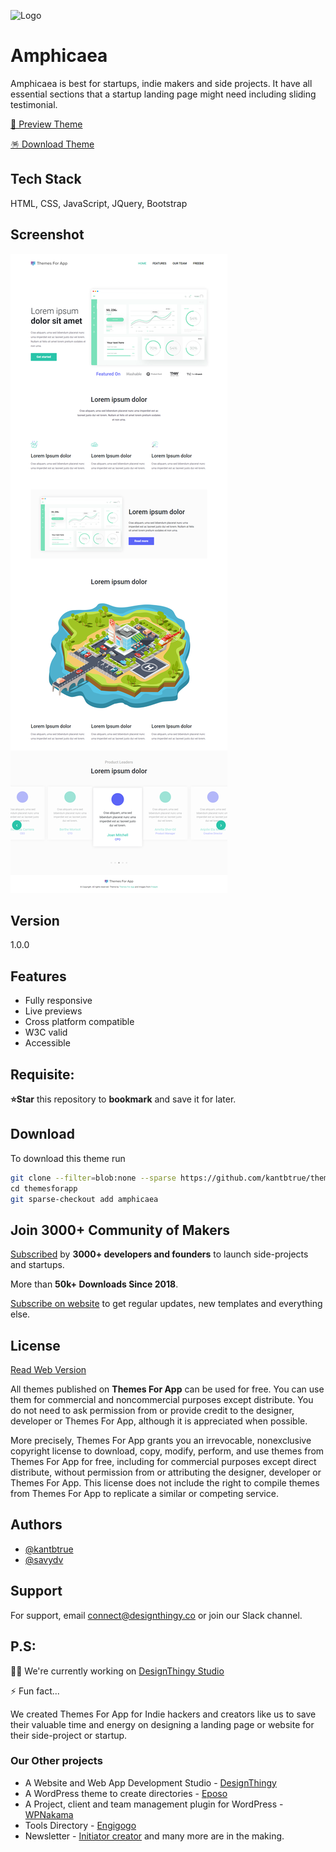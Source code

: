 ![Logo](https://themesfor.app/assets/images/logo.svg)

# Amphicaea

Amphicaea is best for startups, indie makers and side projects. It have all essential sections that a startup landing page might need including sliding testimonial.

[👀 Preview Theme](https://themesfor.app/preview/amphicaea)

[🪅 Download Theme](#download)

## Tech Stack

HTML, CSS, JavaScript, JQuery, Bootstrap

## Screenshot

![Theme Screenshot](screenshot.png)

## Version

1.0.0

## Features

- Fully responsive
- Live previews
- Cross platform compatible
- W3C valid
- Accessible

## Requisite:

**⭐Star** this repository to **bookmark** and save it for later.

## Download

To download this theme run

```bash
git clone --filter=blob:none --sparse https://github.com/kantbtrue/themesforapp.git
cd themesforapp
git sparse-checkout add amphicaea
```

## Join 3000+ Community of Makers

[Subscribed](https://themesfor.app?utm_source=github-repo-description) by **3000+ developers and founders** to launch side-projects and startups.

More than **50k+ Downloads Since 2018**.

[Subscribe on website](https://themesfor.app) to get regular updates, new templates and everything else.

## License

[Read Web Version](https://themesfor.app/license.html)

All themes published on **Themes For App** can be used for free. You can use them for commercial and noncommercial purposes except distribute. You do not need to ask permission from or provide credit to the designer, developer or Themes For App, although it is appreciated when possible.

More precisely, Themes For App grants you an irrevocable, nonexclusive copyright license to download, copy, modify, perform, and use themes from Themes For App for free, including for commercial purposes except direct distribute, without permission from or attributing the designer, developer or Themes For App. This license does not include the right to compile themes from Themes For App to replicate a similar or competing service.

## Authors

- [@kantbtrue](https://www.twitter.com/kantbtrue)
- [@savydv](https://www.twitter.com/savydv)

## Support

For support, email connect@designthingy.co or join our Slack channel.

## P.S:

👩‍💻 We're currently working on [DesignThingy Studio](https://designthingy.co)

⚡️ Fun fact...

We created Themes For App for Indie hackers and creators like us to save their valuable time and energy on designing a landing page or website for their side-project or startup.

### Our Other projects

- A Website and Web App Development Studio - [DesignThingy](https://designthingy.co)
- A WordPress theme to create directories - [Eposo](https://qdonow.com/eposo-wordpress-theme/index.html)
- A Project, client and team management plugin for WordPress - [WPNakama](https://wpnakama.com)
- Tools Directory - [Engigogo](https://engigogo.com)
- Newsletter - [Initiator creator](https://initiatorcreator.com)
  and many more are in the making.
